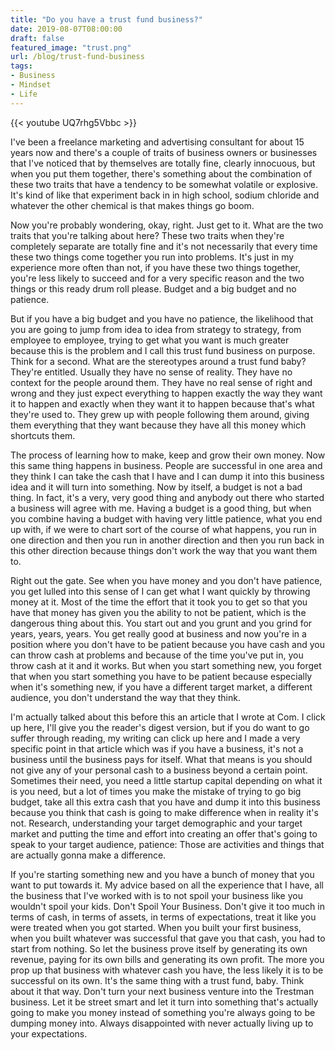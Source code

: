 ```yaml
---
title: "Do you have a trust fund business?"
date: 2019-08-07T08:00:00
draft: false
featured_image: "trust.png"
url: /blog/trust-fund-business
tags:
- Business
- Mindset
- Life
---
```


{{< youtube UQ7rhg5Vbbc >}} 

I've been a freelance marketing and advertising consultant for about 15 years now and there's a couple of traits of business owners or businesses that I've noticed that by themselves are totally fine, clearly innocuous, but when you put them together, there's something about the combination of these two traits that have a tendency to be somewhat volatile or explosive. It's kind of like that experiment back in in high school, sodium chloride and whatever the other chemical is that makes things go boom.

Now you're probably wondering, okay, right. Just get to it. What are the two traits that you're talking about here? These two traits when they're completely separate are totally fine and it's not necessarily that every time these two things come together you run into problems. It's just in my experience more often than not, if you have these two things together, you're less likely to succeed and for a very specific reason and the two things or this ready drum roll please. Budget and a big budget and no patience. 

But if you have a big budget and you have no patience, the likelihood that you are going to jump from idea to idea from strategy to strategy, from employee to employee, trying to get what you want is much greater because this is the problem and I call this trust fund business on purpose. Think for a second. What are the stereotypes around a trust fund baby? They're entitled. Usually they have no sense of reality. They have no context for the people around them. They have no real sense of right and wrong and they just expect everything to happen exactly the way they want it to happen and exactly when they want it to happen because that's what they're used to. They grew up with people following them around, giving them everything that they want because they have all this money which shortcuts them. 

The process of learning how to make, keep and grow their own money. Now this same thing happens in business. People are successful in one area and they think I can take the cash that I have and I can dump it into this business idea and it will turn into something. Now by itself, a budget is not a bad thing. In fact, it's a very, very good thing and anybody out there who started a business will agree with me. Having a budget is a good thing, but when you combine having a budget with having very little patience, what you end up with, if we were to chart sort of the course of what happens, you run in one direction and then you run in another direction and then you run back in this other direction because things don't work the way that you want them to. 

Right out the gate. See when you have money and you don't have patience, you get lulled into this sense of I can get what I want quickly by throwing money at it. Most of the time the effort that it took you to get so that you have that money has given you the ability to not be patient, which is the dangerous thing about this. You start out and you grunt and you grind for years, years, years. You get really good at business and now you're in a position where you don't have to be patient because you have cash and you can throw cash at problems and because of the time you've put in, you throw cash at it and it works. But when you start something new, you forget that when you start something you have to be patient because especially when it's something new, if you have a different target market, a different audience, you don't understand the way that they think. 

I'm actually talked about this before this an article that I wrote at Com. I click up here, I'll give you the reader's digest version, but if you do want to go suffer through reading, my writing can click up here and I made a very specific point in that article which was if you have a business, it's not a business until the business pays for itself. What that means is you should not give any of your personal cash to a business beyond a certain point. Sometimes their need, you need a little startup capital depending on what it is you need, but a lot of times you make the mistake of trying to go big budget, take all this extra cash that you have and dump it into this business because you think that cash is going to make difference when in reality it's not. Research, understanding your target demographic and your target market and putting the time and effort into creating an offer that's going to speak to your target audience, patience: Those are activities and things that are actually gonna make a difference. 

If you're starting something new and you have a bunch of money that you want to put towards it. My advice based on all the experience that I have, all the business that I've worked with is to not spoil your business like you wouldn't spoil your kids. Don't Spoil Your Business. Don't give it too much in terms of cash, in terms of assets, in terms of expectations, treat it like you were treated when you got started. When you built your first business, when you built whatever was successful that gave you that cash, you had to start from nothing. So let the business prove itself by generating its own revenue, paying for its own bills and generating its own profit. The more you prop up that business with whatever cash you have, the less likely it is to be successful on its own. It's the same thing with a trust fund, baby. Think about it that way. Don't turn your next business venture into the Trestman business. Let it be street smart and let it turn into something that's actually going to make you money instead of something you're always going to be dumping money into. Always disappointed with never actually living up to your expectations.